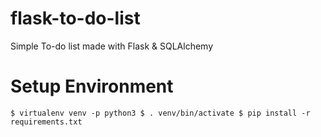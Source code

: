 # flask-to-do-list
Simple To-do list made with Flask &amp; SQLAlchemy

# Setup Environment

`$ virtualenv venv -p python3
$ . venv/bin/activate
$ pip install -r requirements.txt
`

